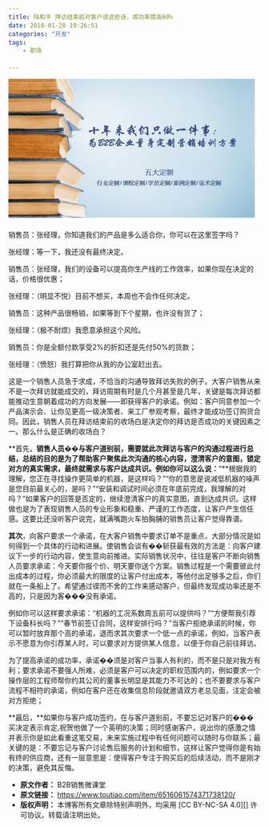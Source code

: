 ```yaml
---
title: 陆和平 拜访结束前对客户说这些话，成功率提高60%
date: 2018-01-28 19:26:51
categories: "开发"
tags:
	- 职场

---
```


![陆和平：拜访结束前对客户说这些话，成功率提高60%][60]

销售员：张经理，你知道我们的产品是多么适合你，你可以在这里签字吗？

张经理：等一下，我还没有最终决定。

销售员：张经理，我们的设备可以提高你生产线的工作效率，如果你现在决定的话，价格很优惠；

张经理：（明显不悦）目前不想买，本周也不会作任何决定。

销售员：这种产品很畅销，如果等到下个星期，也许没有货了；

张经理：（极不耐烦）我愿意承担这个风险。

销售员：你是全额付款享受2%的折扣还是先付50%的货款；

张经理：（愤怒）我打算把你从我的办公室赶出去。

这是一个销售人员急于求成，不恰当的沟通导致拜访失败的例子。大客户销售从来不是一次拜访就能成交的，拜访周期有时是几个月甚至是几年，关键是每次拜访都能推动生意朝着成功的方向发展——即获得客户的承诺。例如：客户同意参加一个产品演示会、让你见更高一级决策者、来工厂参观考察，最终才能成功签订购货合同。因此，销售人员在拜访结束前的收场白是决定你的拜访是否成功的关键因素之一。那么什么是正确的收场白？

**首先，**销售人员��与客户道别前，需要就此次拜访与客户的沟通过程进行总结，总结的目的是为了帮助客户聚焦此次沟通的核心内容，澄清客户的意图，锁定对方的真实需求，最终就需求与客户达成共识。例如你可以这么说：**“**根据我的理解，您正在寻找操作更简单的机器，是这样吗？”“你的意思是说减低机器的噪声是您目前最关心的，是吗？”“安装和调试时间必须在年底前完成，我理解的对吗？”如果客户的回答是否定的，继续澄清客户的真实意图，直到达成共识。这样做也是为了表现销售人员的专业形象和稳重、严谨的工作态度，让客户产生信任感。这要比还没听客户说完，就满嘴跑火车拍胸脯的销售员让客户觉得靠谱。

**其次**，向客户要求一个承诺，在大客户销售中要求订单不是重点，大部分情况是如何得到一个具体的行动和进展。使销售会谈有��斩获最有效的方法是：向客户建议下一步的行动内容，使生意向前推进。实际销售状况中，往往是客户不断向销售人员要求承诺：今天要你报个价、明天要你送个方案。销售过程是一个需要彼此付出成本的过程，你必须最大的限度的让客户付出成本，等他付出足够多之后，你们就在一条船上了。希望通过锲而不舍的工作来感动客户，但最终发现成功率还是不高的，只是因为客���没有承诺。

例如你可以这样要求承诺：“机器的工况系数周五前可以提供吗？”“方便帮我引荐下设备科长吗？”“春节前签订合同，这样安排行吗？”当客户拒绝承诺的时候，你可以暂时放弃那个高的承诺，退而求其次要求一个低一点的承诺，例如，当客户表示不愿意为你引荐某人时，可以要求对方提供某人信息，以便于你自己前往拜访。

为了提高承诺的成功率，承诺��须是对客户当事人有利的，而不是只是对我方有利；要求承诺不要强人所难，必须是客户可以决定的职权范围内的，例如要求一个操作层的工程师帮你约其公司的董事长明显是其能力不可达的；也不要要求与客户流程不相符的承诺，例如在客户还在收集信息阶段就邀请双方老总见面，注定会被对方拒绝；

**最后，**如果你与客户成功签约，在与客户道别前，不要忘记对客户的���买决定表示肯定,祝贺他做了一个英明的决策；同时感谢客户，说出你的感激之情并表示你是如此看重这笔交易，未来实施过程中有任何问题可以随时与你联系；最关键的是：不要忘记与客户讨论售后服务的计划和细节，这样让客户觉得你是有始有终的供应商，还有一层意思是：使得客户专注于购买后的后续活动，而不是刚才的决策，避免其反悔。


[60]: static/resources/crawler/IRYY-EB6R-RMNI.jpg
 *  **原文作者：** B2B销售微课堂
 *  **原文链接：** https://www.toutiao.com/item/6516061574371738120/
 *  **版权声明：** 本博客所有文章除特别声明外，均采用 [CC BY-NC-SA 4.0][] 许可协议。转载请注明出处。
